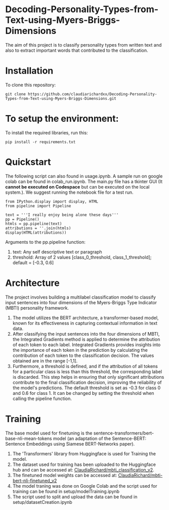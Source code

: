 # Decoding-Personality-Types-from-Text-using-Myers-Briggs-Dimensions
The aim of this project is to classify personality types from written text and also to extract important words that contributed to the classification.

# Installation
To  clone this repository:
```
git clone https://github.com/claudiarichardxx/Decoding-Personality-Types-from-Text-using-Myers-Briggs-Dimensions.git
```

# To setup the environment:
To  install the required libraries, run this:
```
pip install -r requirements.txt
```
# Quickstart
The following script can also found in usage.ipynb. A sample run on google colab can be found in colab_run.ipynb. The main.py file has a tkinter GUI (It **cannot be executed on Codespace** but can be executed on the local system.). We suggest running the notebook file for a test run.
```
from IPython.display import display, HTML
from pipeline import Pipeline

text = '''I really enjoy being alone these days'''
pp = Pipeline()
htmls = pp.pipeline(text) 
attributions = ''.join(htmls)
display(HTML(attributions))
```
Arguments to the pp.pipeline function:
1. text: Any self descriptive text or paragraph
2. threshold: Array of 2 values [class_0_threshold, class_1_threshold]; default = [-0.3, 0.6]
   
# Architecture
The project involves building a multilabel classification model to classify input sentences into four dimensions of the Myers-Briggs Type Indicator (MBTI) personality framework. 
1. The model utilizes the BERT architecture, a transformer-based model, known for its effectiveness in capturing contextual information in text data.
2. After classifying the input sentences into the four dimensions of MBTI, the Integrated Gradients method is applied to determine the attribution of each token to each label. Integrated Gradients provides insights into the importance of each token in the prediction by calculating the contribution of each token to the classification decision. The values obtained are in the range [-1,1].
3. Furthermore, a threshold is defined, and if the attribution of all tokens for a particular class is less than this threshold, the corresponding label is discarded. This step helps in ensuring that only significant attributions contribute to the final classification decision, improving the reliability of the model's predictions. The default threshold is set as -0.3 for class 0 and 0.6 for class 1. It can be changed by setting the threshold when calling the pipeline function. 
   
# Training
The base model used for finetuning is the sentence-transformers/bert-base-nli-mean-tokens model (an adaptation of the Sentence-BERT: Sentence Embeddings using Siamese BERT-Networks paper).
1. The 'Transformers' library from Huggingface is used for Training the model.
2. The dataset used for training has been uploaded to the Huggingface hub and can be accessed at: [ClaudiaRichard/mbti_classification_v2](https://huggingface.co/datasets/ClaudiaRichard/mbti_classification_v2).
3. The finetuned model weights can be accessed at: [ClaudiaRichard/mbti-bert-nli-finetuned_v2](https://huggingface.co/)
4. The model traning was done on Google Colab and the script used for training can be found in setup/modelTraining.ipynb
5. The script used to split and upload the data can be found in setup/datasetCreation.ipynb
   
